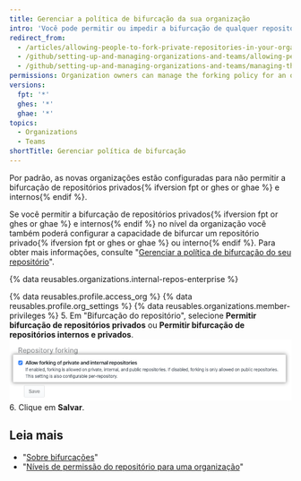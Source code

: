 ```yaml
---
title: Gerenciar a política de bifurcação da sua organização
intro: 'Você pode permitir ou impedir a bifurcação de qualquer repositório privado{% ifversion fpt or ghes or ghae %} e interno{% endif %} pertencente à sua organização.'
redirect_from:
  - /articles/allowing-people-to-fork-private-repositories-in-your-organization
  - /github/setting-up-and-managing-organizations-and-teams/allowing-people-to-fork-private-repositories-in-your-organization
  - /github/setting-up-and-managing-organizations-and-teams/managing-the-forking-policy-for-your-organization
permissions: Organization owners can manage the forking policy for an organization.
versions:
  fpt: '*'
  ghes: '*'
  ghae: '*'
topics:
  - Organizations
  - Teams
shortTitle: Gerenciar política de bifurcação
---
```


Por padrão, as novas organizações estão configuradas para não permitir a bifurcação de repositórios privados{% ifversion fpt or ghes or ghae %} e internos{% endif %}.

Se você permitir a bifurcação de repositórios privados{% ifversion fpt or ghes or ghae %} e internos{% endif %} no nível da organização você também poderá configurar a capacidade de bifurcar um repositório privado{% ifversion fpt or ghes or ghae %} ou interno{% endif %}. Para obter mais informações, consulte "[Gerenciar a política de bifurcação do seu repositório](/github/administering-a-repository/managing-the-forking-policy-for-your-repository)".

{% data reusables.organizations.internal-repos-enterprise %}

{% data reusables.profile.access_org %}
{% data reusables.profile.org_settings %}
{% data reusables.organizations.member-privileges %}
5. Em "Bifurcação do repositório", selecione **Permitir bifurcação de repositórios privados** ou **Permitir bifurcação de repositórios internos e privados**. ![Caixa de seleção para permitir ou proibir a bifurcação na organização](/assets/images/help/repository/allow-disable-forking-organization.png)
6. Clique em **Salvar**.

## Leia mais

- "[Sobre bifurcações](/articles/about-forks)"
- "[Níveis de permissão do repositório para uma organização](/articles/repository-permission-levels-for-an-organization)"
